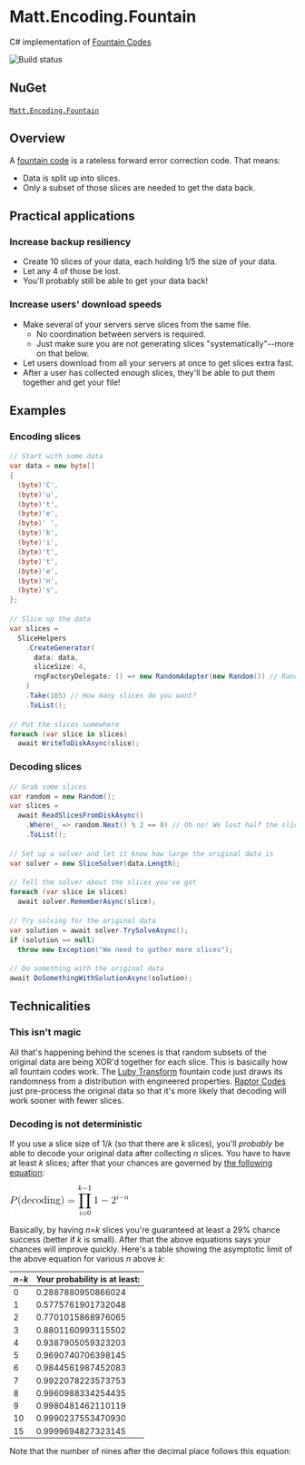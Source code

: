 # Matt.Encoding.Fountain
C# implementation of [Fountain Codes](https://en.wikipedia.org/wiki/Fountain_code)

![Build status](https://switchigan.visualstudio.com/_apis/public/build/definitions/9e65584e-ff3f-4616-b1ab-5227abae1502/10/badge "Build status")

## NuGet

[```Matt.Encoding.Fountain```](https://www.nuget.org/packages/Matt.Encoding.Fountain/)

## Overview

A [fountain code](https://en.wikipedia.org/wiki/Fountain_code) is a rateless forward error correction code. That means:
 * Data is split up into slices.
 * Only a subset of those slices are needed to get the data back.

## Practical applications

### Increase backup resiliency
 * Create 10 slices of your data, each holding 1/5 the size of your data.
 * Let any 4 of those be lost.
 * You'll probably still be able to get your data back!

### Increase users' download speeds
 * Make several of your servers serve slices from the same file.
   * No coordination between servers is required.
   * Just make sure you are not generating slices "systematically"--more on that below.
 * Let users download from all your servers at once to get slices extra fast.
 * After a user has collected enough slices, they'll be able to put them together and get your file!

## Examples

### Encoding slices

```csharp
// Start with some data
var data = new byte[]
{
  (byte)'C',
  (byte)'u',
  (byte)'t',
  (byte)'e',
  (byte)' ',
  (byte)'k',
  (byte)'i',
  (byte)'t',
  (byte)'t',
  (byte)'e',
  (byte)'n',
  (byte)'s',
};

// Slice up the data
var slices =
  SliceHelpers
    .CreateGenerator(
      data: data,
      sliceSize: 4,
      rngFactoryDelegate: () => new RandomAdapter(new Random()) // RandomAdapter is from https://www.nuget.org/packages/Matt.Random/
    )
    .Take(105) // How many slices do you want?
    .ToList();

// Put the slices somewhere
foreach (var slice in slices)
  await WriteToDiskAsync(slice);
```

### Decoding slices

```csharp
// Grab some slices
var random = new Random();
var slices =
  await ReadSlicesFromDiskAsync()
    .Where(_ => random.Next() % 2 == 0) // Oh no! We lost half the slices!
    .ToList();

// Set up a solver and let it know how large the original data is
var solver = new SliceSolver(data.Length);

// Tell the solver about the slices you've got
foreach (var slice in slices)
  await solver.RememberAsync(slice);

// Try solving for the original data
var solution = await solver.TrySolveAsync();
if (solution == null)
  throw new Exception("We need to gather more slices");

// Do something with the original data
await DoSomethingWithSolutionAsync(solution);
```

## Technicalities

### This isn't magic

All that's happening behind the scenes is that random subsets of the original data are being XOR'd together for each slice. This is basically how all fountain codes work. The [Luby Transform](https://en.wikipedia.org/wiki/Luby_transform_code) fountain code just draws its randomness from a distribution with engineered properties. [Raptor Codes](https://en.wikipedia.org/wiki/Raptor_code) just pre-process the original data so that it's more likely that decoding will work sooner with fewer slices.

### Decoding is not deterministic

If you use a slice size of 1/_k_ (so that there are _k_ slices), you'll _probably_ be able to decode your original data after collecting _n_ slices. You have to have at least _k_ slices; after that your chances are governed by [the following equation](http://math.stackexchange.com/a/172112/284627):

![Probability of decoding n slices](https://raw.githubusercontent.com/matthew-a-thomas/Matt.Encoding.Fountain/master/Probability%20of%20decoding%20n%20slices.gif "Probability of decoding n slices")

Basically, by having _n_=_k_ slices you're guaranteed at least a 29% chance success (better if _k_ is small). After that the above equations says your chances will improve quickly. Here's a table showing the asymptotic limit of the above equation for various _n_ above _k_:

| _n_-_k_ | Your probability is at least: |
|---------|-------------------------------|
| 0 | 0.2887880950866024 |
| 1 | 0.5775761901732048 |
| 2 | 0.7701015868976065 |
| 3 | 0.8801160993115502 |
| 4 | 0.9387905059323203 |
| 5 | 0.9690740706398145 |
| 6 | 0.9844561987452083 |
| 7 | 0.9922078223573753 |
| 8 | 0.9960988334254435 |
| 9 | 0.9980481462110119 |
| 10 | 0.9990237553470930 |
| 15 | 0.9999694827323145 |

Note that the number of nines after the decimal place follows this equation:

